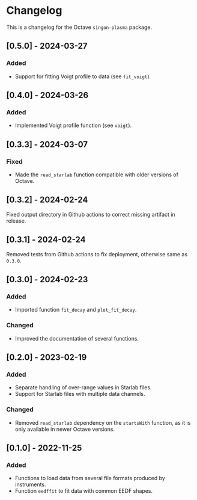 Changelog
=========
This is a changelog for the Octave `singon-plasma` package.

[0.5.0] - 2024-03-27
--------------------
### Added
- Support for fitting Voigt profile to data (see `fit_voigt`).

[0.4.0] - 2024-03-26
--------------------
### Added
- Implemented Voigt profile function (see `voigt`).

[0.3.3] - 2024-03-07
--------------------
### Fixed
- Made the `read_starlab` function compatible with older versions
  of Octave.

[0.3.2] - 2024-02-24
--------------------
Fixed output directory in Github actions to correct missing
artifact in release.

[0.3.1] - 2024-02-24
--------------------
Removed tests from Github actions to fix deployment,
otherwise same as `0.3.0`.

[0.3.0] - 2024-02-23
--------------------
### Added
- Imported function `fit_decay` and `plot_fit_decay`.

### Changed
- Improved the documentation of several functions.

[0.2.0] - 2023-02-19
--------------------
### Added
- Separate handling of over-range values in Starlab files.
- Support for Starlab files with multiple data channels.

### Changed
- Removed `read_starlab` dependency on the `startsWith` function,
  as it is only available in newer Octave versions.

[0.1.0] - 2022-11-25
--------------------
### Added
- Functions to load data from several file formats produced by instruments.
- Function `eedffit` to fit data with common EEDF shapes.
